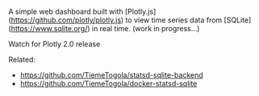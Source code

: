 A simple web dashboard built with [Plotly.js] (https://github.com/plotly/plotly.js) to view time series data from [SQLite] (https://www.sqlite.org/) in real time.
(work in progress...)

Watch for Plotly 2.0 release

Related:
* https://github.com/TiemeTogola/statsd-sqlite-backend
* https://github.com/TiemeTogola/docker-statsd-sqlite
